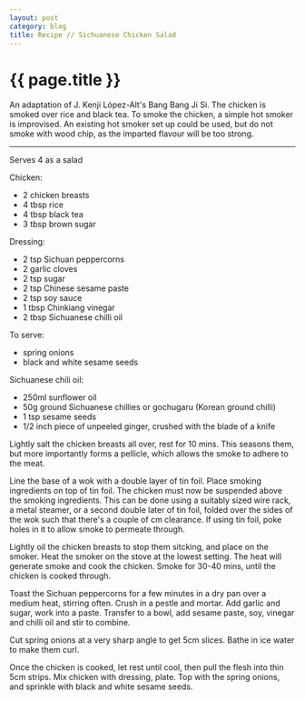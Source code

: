 ```yaml
---
layout: post
category: blog
title: Recipe // Sichuanese Chicken Salad
---
```


{{ page.title }}
================

An adaptation of J. Kenji López-Alt's Bang Bang Ji Si. The chicken is smoked over rice and black tea. To smoke the chicken, a simple hot smoker is improvised. An existing hot smoker set up could be used, but do not smoke with wood chip, as the imparted flavour will be too strong.

---
Serves 4 as a salad

Chicken:
- 2 chicken breasts
- 4 tbsp rice
- 4 tbsp black tea
- 3 tbsp brown sugar

Dressing:
- 2 tsp Sichuan peppercorns
- 2 garlic cloves
- 2 tsp sugar
- 2 tsp Chinese sesame paste
- 2 tsp soy sauce
- 1 tbsp Chinkiang vinegar
- 2 tbsp Sichuanese chilli oil

To serve:
- spring onions
- black and white sesame seeds

Sichuanese chili oil:
- 250ml sunflower oil
- 50g ground Sichuanese chillies or gochugaru (Korean ground chilli)
- 1 tsp sesame seeds
- 1/2 inch piece of unpeeled ginger, crushed with the blade of a knife


Lightly salt the chicken breasts all over, rest for 10 mins. This seasons them, but more importantly forms a pellicle, which allows the smoke to adhere to the meat.

Line the base of a wok with a double layer of tin foil. Place smoking ingredients on top of tin foil. The chicken must now be suspended above the smoking ingredients. This can be done using a suitably sized wire rack, a metal steamer, or a second double later of tin foil, folded over the sides of the wok such that there's a couple of cm clearance. If using tin foil, poke holes in it to allow smoke to permeate through.

Lightly oil the chicken breasts to stop them sitcking, and place on the smoker. Heat the smoker on the stove at the lowest setting. The heat will generate smoke and cook the chicken. Smoke for 30-40 mins, until the chicken is cooked through.

Toast the Sichuan peppercorns for a few minutes in a dry pan over a medium heat, stirring often. Crush in a pestle and mortar. Add garlic and sugar, work into a paste. Transfer to a bowl, add sesame paste, soy, vinegar and chilli oil and stir to combine.

Cut spring onions at a very sharp angle to get 5cm slices. Bathe in ice water to make them curl.

Once the chicken is cooked, let rest until cool, then pull the flesh into thin 5cm strips. Mix chicken with dressing, plate. Top with the spring onions, and sprinkle with black and white sesame seeds.
